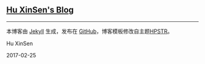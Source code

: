 ## [Hu XinSen's Blog](https://daniel-hoo.github.io/)

---

本博客由 [Jekyll](http://jekyllrb.com) 生成，发布在 [GitHub](https://github.com/huxinsen/huxinsen.github.io)，博客模板修改自主题[HPSTR](https://mademistakes.com/work/hpstr-jekyll-theme/)。

Hu XinSen

2017-02-25